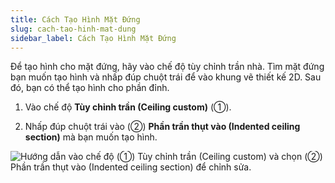 ```yaml
---
title: Cách Tạo Hình Mặt Đứng
slug: cach-tao-hinh-mat-dung
sidebar_label: Cách Tạo Hình Mặt Đứng
---
```


Để tạo hình cho mặt đứng, hãy vào chế độ tùy chỉnh trần nhà. Tìm mặt đứng bạn muốn tạo hình và nhấp đúp chuột trái để vào khung vẽ thiết kế 2D. Sau đó, bạn có thể tạo hình cho phần đỉnh.

1. Vào chế độ **Tùy chỉnh trần (Ceiling custom)** (①).

2. Nhấp đúp chuột trái vào (②) **Phần trần thụt vào (Indented ceiling section)** mà bạn muốn tạo hình.

![Hướng dẫn vào chế độ (①) Tùy chỉnh trần (Ceiling custom) và chọn (②) Phần trần thụt vào (Indented ceiling section) để chỉnh sửa.](https://storage.googleapis.com/jegavn_kb/images/a12ad0c6-421b-41f2-a979-50c35ded9c62.png)